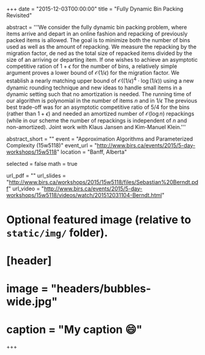 +++
date = "2015-12-03T00:00:00"
title = "Fully Dynamic Bin Packing Revisited"

abstract = '''We consider the fully dynamic bin packing problem, where
items arrive and depart in an online fashion and repacking of previously
packed items is allowed. The goal is to minimize both the number of bins
used as well as the amount of repacking. We measure the repacking by the
migration factor, de ned as the total size of repacked items divided by
the size of an arriving or departing item. If one wishes to achieve an
asymptotic competitive ration of $1+\epsilon$ for the number of bins, a
relatively simple argument proves a lower bound of
$\mathcal{O}(1/\epsilon)$ for the migration factor. We establish a nearly
matching upper bound of $\mathcal{O}((1/\epsilon)^4\cdot
\log(1/\epsilon))$ using a new dynamic rounding technique and new ideas
to handle small items in a dynamic setting such that no amortization is
needed. The running time of our algorithm is polynomial in the number of
items $n$ and in $1/\epsilon$ The previous best trade-off was for an asymptotic
competitive ratio of $5/4$ for the bins (rather than $1+\epsilon$) and needed an
amortized number of $\mathcal{O}(\log n)$ repackings (while in our scheme the number
of repackings is independent of $n$ and non-amortized). Joint work with
Klaus Jansen and Kim-Manuel Klein.'''

abstract_short = ""
event = "Approximation Algorithms and Parameterized Complexity (15w5118)"
event_url = "http://www.birs.ca/events/2015/5-day-workshops/15w5118"
location = "Banff, Alberta"

selected = false
math = true

url_pdf = ""
url_slides = "http://www.birs.ca/workshops/2015/15w5118/files/Sebastian%20Berndt.pdf"
url_video = "http://www.birs.ca/events/2015/5-day-workshops/15w5118/videos/watch/201512031104-Berndt.html"

# Optional featured image (relative to `static/img/` folder).
# [header]
# image = "headers/bubbles-wide.jpg"
# caption = "My caption :smile:"

+++


